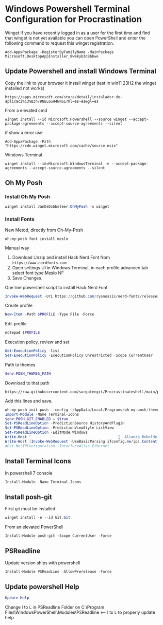 # Windows Powershell Terminal Configuration for Procrastination

Winget If you have recently logged in as a user for the first time and find that winget is not yet available 
you can open PowerShell and enter the following command to request this winget registration.
```
Add-AppxPackage -RegisterByFamilyName -MainPackage Microsoft.DesktopAppInstaller_8wekyb3d8bbwe
```
## Update Powershell and install Windows Terminal

Copy the link to your browser it install winget (test in win11 23H2 the winget installed not works)
```
https://apps.microsoft.com/store/detail/instalador-de-aplicaci%C3%B3n/9NBLGGH4NNS1?hl=es-es&gl=es
```
From a elevated cmd
```console
winget install --id Microsoft.Powershell --source winget --accept-package-agreements --accept-source-agreements --silent
```
if show a error use
```
Add-AppxPackage -Path "https://cdn.winget.microsoft.com/cache/source.msix"
```
Windows Terminal
```console
winget install --id=Microsoft.WindowsTerminal -e --accept-package-agreements --accept-source-agreements --silent
```

## Oh My Posh

### Install Oh My Posh
```powershell
winget install JanDeDobbeleer.OhMyPosh -s winget
```

### Install Fonts

New Metod, directly from Oh-My-Posh
```
oh-my-posh font install meslo
```
Manual way
1. Download Unzip and install Hack Nerd Font from `https://www.nerdfonts.com`
2. Open settings UI in Windows Terminal, in each profile advanced tab select font type Meslo NF
3. Save Changes.

One line powershell script to install Hack Nerd Font
```powershell
Invoke-WebRequest -Uri https://github.com/ryanoasis/nerd-fonts/releases/download/v3.1.1/Hack.zip -OutFile Fonts.zip && Expand-Archive .\Fonts.zip & start-sleep -s 4 && Get-ChildItem -Path ./Fonts -Include '*.ttf','*.ttc','*.otf' -Recurse | ForEach {(New-Object -ComObject Shell.Application).Namespace(0x14).CopyHere($_.FullName,0x10)}
```

Create profile 
```powershell
New-Item -Path $PROFILE -Type File -Force
```
Edit profile
```powershell
notepad $PROFILE
```
Execution policy, review and set

```powershell
Get-ExecutionPolicy -list
Set-ExecutionPolicy -ExecutionPolicy Unrestricted -Scope CurrentUser
```
Path to themes
```powershell
$env:POSH_THEMES_PATH
```
Download to that path
```
https://raw.githubusercontent.com/surgatengit/Procrastinateshell/main/procrastinationcandidate.omp.json
```

Add this lines and save.
```powershell
oh-my-posh init pwsh --config ~/AppData/Local/Programs/oh-my-posh/themes/procrastinatorcandidate.omp.json | Invoke-Expression
Import-Module -Name Terminal-Icons
$env:POSH_GIT_ENABLED = $true
Set-PSReadLineOption -PredictionSource HistoryAndPlugin
Set-PSReadLineOption -PredictionViewStyle ListView
Set-PSReadLineOption -EditMode Windows
Write-Host "                                          Alianza Rebelde " -ForegroundColor red
Write-Host (Invoke-WebRequest -UseBasicParsing ifconfig.me/ip).Content.Trim() ﴣ
#Get-NetIPConfiguration -InterfaceAlias Ethernet
``` 

## Install Terminal Icons
In powershell 7 console 
```powershell
Install-Module -Name Terminal-Icons
```
## Install posh-git
First git must be installed 
```powershell
winget install -e --id Git.Git
```
From an elevated PowerShell
```powershell
Install-Module posh-git -Scope CurrentUser -Force
```
## PSReadline
Update version ships with powershell
```powershell
Install-Module PSReadLine -AllowPrerelease -Force
```
## Update powershell Help
```powershell
Update-Help
```
Change l to L in PSReadline Folder on C:\Program Files\WindowsPowerShell\Modules\PSReadline  <-- l to L to properly update help

